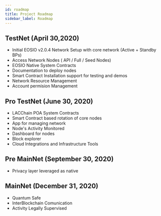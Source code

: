 ```yaml
---
id: roadmap
title: Project Roadmap
sidebar_label: Roadmap
---
```


## TestNet (April 30,2020)
- Initial EOSIO v2.0.4  Network Setup with core network (Active + Standby BPs)
- Access Network Nodes ( API / Full / Seed  Nodes)
- EOSIO Native System Contracts
- Documentation to deploy nodes
- Smart Contract Installation support for testing and demos
- Network Resource Management
- Account permision Management

## Pro TestNet (June 30, 2020)
- LACChain POA System Contracts
- Smart Contract based rotation of core nodes
- App for managing network
- Node's Activity Monitored
- Dashboard for nodes
- Block explorer
- Cloud Integrations and Infrastructure Tools

## Pre MainNet (September 30, 2020)
- Privacy layer leveraged as native

## MainNet (December 31, 2020)
- Quantum Safe
- InterBlockchain Comunication
- Activity Legally Supervised


